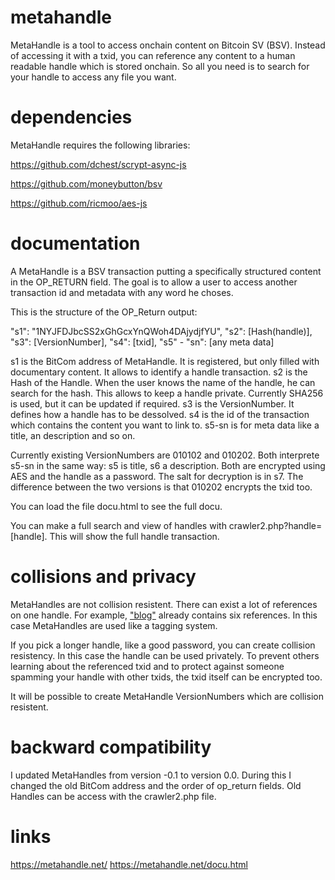 # metahandle

MetaHandle is a tool to access onchain content on Bitcoin SV (BSV). Instead of accessing it with a txid, you can reference any content to a human readable handle which is stored onchain. So all you need is to search for your handle to access any file you want.

# dependencies

MetaHandle requires the following libraries:

https://github.com/dchest/scrypt-async-js

https://github.com/moneybutton/bsv

https://github.com/ricmoo/aes-js

# documentation

A MetaHandle is a BSV transaction putting a specifically structured content in the OP_RETURN field. The goal is to allow a user to access another transaction id and metadata with any word he choses.

This is the structure of the OP_Return output:

"s1": "1NYJFDJbcSS2xGhGcxYnQWoh4DAjydjfYU",
"s2": [Hash(handle)],
"s3": [VersionNumber],
"s4": [txid],
"s5" - "sn": [any meta data]

s1 is the BitCom address of MetaHandle. It is registered, but only filled with documentary content. It allows to identify a handle transaction. 
s2 is the Hash of the Handle. When the user knows the name of the handle, he can search for the hash. This allows to keep a handle private. Currently SHA256 is used, but it can be updated if required.
s3 is the VersionNumber. It defines how a handle has to be dessolved.
s4 is the id of the transaction which contains the content you want to link to.
s5-sn is for meta data like a title, an description and so on.

Currently existing VersionNumbers are 010102 and 010202. Both interprete s5-sn in the same way: s5 is title, s6 a description. Both are encrypted using AES and the handle as a password. The salt for decryption is in s7. The difference between the two versions is that 010202 encrypts the txid too. 

You can load the file docu.html to see the full docu. 

You can make a full search and view of handles with crawler2.php?handle=[handle]. This will show the full handle transaction.

# collisions and privacy

MetaHandles are not collision resistent. There can exist a lot of references on one handle. For example, ["blog"](https://metahandle.net/metahandle.php?handle=blog) already contains six references. In this case MetaHandles are used like a tagging system. 

If you pick a longer handle, like a good password, you can create collision resistency. In this case the handle can be used privately. To prevent others learning about the referenced txid and to protect against someone spamming your handle with other txids, the txid itself can be encrypted too. 

It will be possible to create MetaHandle VersionNumbers which are collision resistent. 

# backward compatibility

I updated MetaHandles from version -0.1 to version 0.0. During this I changed the old BitCom address and the order of op_return fields. Old Handles can be access with the crawler2.php file.

# links

https://metahandle.net/
 https://metahandle.net/docu.html
